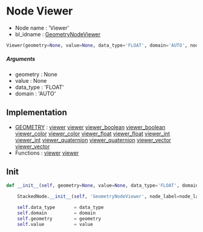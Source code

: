 # Node Viewer

- Node name : 'Viewer'
- bl_idname : [GeometryNodeViewer](https://docs.blender.org/api/current/bpy.types.GeometryNodeViewer.html)


``` python
Viewer(geometry=None, value=None, data_type='FLOAT', domain='AUTO', node_label=None, node_color=None)
```
##### Arguments

- geometry : None
- value : None
- data_type : 'FLOAT'
- domain : 'AUTO'

## Implementation

- [GEOMETRY](/docs/GeoNodes/GEOMETRY.md) : [viewer](/docs/GeoNodes/GEOMETRY.md#viewer) [viewer](/docs/GeoNodes/GEOMETRY.md#viewer) [viewer_boolean](/docs/GeoNodes/GEOMETRY.md#viewer_boolean) [viewer_boolean](/docs/GeoNodes/GEOMETRY.md#viewer_boolean) [viewer_color](/docs/GeoNodes/GEOMETRY.md#viewer_color) [viewer_color](/docs/GeoNodes/GEOMETRY.md#viewer_color) [viewer_float](/docs/GeoNodes/GEOMETRY.md#viewer_float) [viewer_float](/docs/GeoNodes/GEOMETRY.md#viewer_float) [viewer_int](/docs/GeoNodes/GEOMETRY.md#viewer_int) [viewer_int](/docs/GeoNodes/GEOMETRY.md#viewer_int) [viewer_quaternion](/docs/GeoNodes/GEOMETRY.md#viewer_quaternion) [viewer_quaternion](/docs/GeoNodes/GEOMETRY.md#viewer_quaternion) [viewer_vector](/docs/GeoNodes/GEOMETRY.md#viewer_vector) [viewer_vector](/docs/GeoNodes/GEOMETRY.md#viewer_vector)
- Functions : [viewer](/docs/GeoNodes/GeoNodesTree.md#viewer) [viewer](/docs/GeoNodes/GeoNodesTree.md#viewer)

## Init

``` python
def __init__(self, geometry=None, value=None, data_type='FLOAT', domain='AUTO', node_label=None, node_color=None):

    StackedNode.__init__(self, 'GeometryNodeViewer', node_label=node_label, node_color=node_color)

    self.data_type       = data_type
    self.domain          = domain
    self.geometry        = geometry
    self.value           = value
```
